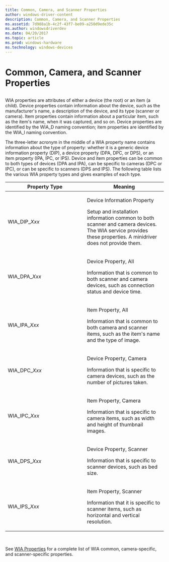 ```yaml
---
title: Common, Camera, and Scanner Properties
author: windows-driver-content
description: Common, Camera, and Scanner Properties
ms.assetid: 7d988a1b-4c2f-43f7-be09-a250d9ede35c
ms.author: windowsdriverdev
ms.date: 04/20/2017
ms.topic: article
ms.prod: windows-hardware
ms.technology: windows-devices
---
```


# Common, Camera, and Scanner Properties


## <a href="" id="ddk-common-camera-and-scanner-properties-si"></a>


WIA properties are attributes of either a device (the root) or an item (a child). Device properties contain information about the device, such as the manufacturer's name, a description of the device, and its type (scanner or camera). Item properties contain information about a particular item, such as the item's name, when it was captured, and so on. Device properties are identified by the WIA\_D naming convention; item properties are identified by the WIA\_I naming convention.

The three-letter acronym in the middle of a WIA property name contains information about the type of property: whether it is a generic device information property (DIP), a device property (DPA, DPC, or DPS), or an item property (IPA, IPC, or IPS). Device and item properties can be common to both types of devices (DPA and IPA), can be specific to cameras (DPC or IPC), or can be specific to scanners (DPS and IPS). The following table lists the various WIA property types and gives examples of each type.

<table>
<colgroup>
<col width="50%" />
<col width="50%" />
</colgroup>
<thead>
<tr class="header">
<th>Property Type</th>
<th>Meaning</th>
</tr>
</thead>
<tbody>
<tr class="odd">
<td><p>WIA_DIP_<em>Xxx</em></p></td>
<td><p>Device Information Property</p>
<p>Setup and installation information common to both scanner and camera devices. The WIA service provides these properties. A minidriver does not provide them.</p></td>
</tr>
<tr class="even">
<td><p>WIA_DPA_<em>Xxx</em></p></td>
<td><p>Device Property, All</p>
<p>Information that is common to both scanner and camera devices, such as connection status and device time.</p></td>
</tr>
<tr class="odd">
<td><p>WIA_IPA_<em>Xxx</em></p></td>
<td><p>Item Property, All</p>
<p>Information that is common to both camera and scanner items, such as the item's name and the type of image.</p></td>
</tr>
<tr class="even">
<td><p>WIA_DPC_<em>Xxx</em></p></td>
<td><p>Device Property, Camera</p>
<p>Information that is specific to camera devices, such as the number of pictures taken.</p></td>
</tr>
<tr class="odd">
<td><p>WIA_IPC_<em>Xxx</em></p></td>
<td><p>Item Property, Camera</p>
<p>Information that is specific to camera items, such as width and height of thumbnail images.</p></td>
</tr>
<tr class="even">
<td><p>WIA_DPS_<em>Xxx</em></p></td>
<td><p>Device Property, Scanner</p>
<p>Information that is specific to scanner devices, such as bed size.</p></td>
</tr>
<tr class="odd">
<td><p>WIA_IPS_<em>Xxx</em></p></td>
<td><p>Item Property, Scanner</p>
<p>Information that it is specific to scanner items, such as horizontal and vertical resolution.</p></td>
</tr>
</tbody>
</table>

 

See [WIA Properties](https://msdn.microsoft.com/library/windows/hardware/ff552739) for a complete list of WIA common, camera-specific, and scanner-specific properties.

 

 




